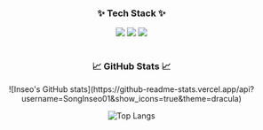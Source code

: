 <h3 align="center">✨ Tech Stack ✨</h3>

<div style="display:flex; flex-direction:column; align-items:flex-start;"></div>

<div align="center">
  <img src="https://img.shields.io/badge/-0040ab?style=flat-square&logo=C&logoColor=A8B9CC"/>
  <img src="https://img.shields.io/badge/C++-d6d6d6?style=flat-square&logo=cplusplus&logoColor=00599C"/>
  <img src="https://img.shields.io/badge/Python-f3ff12?style=flat-square&logo=Python&logoColor=3776AB"/>
</div>

<br>

<h3 align="center">📈 GitHub Stats 📈</h3>

<div style="display:flex; flex-direction:column; align-items:flex-start;"></div>

<div align="center">
  ![Inseo's GitHub stats](https://github-readme-stats.vercel.app/api?username=SongInseo01&show_icons=true&theme=dracula)

  ![Top Langs](https://github-readme-stats.vercel.app/api/top-langs/?username=SongInseo01&layout=compact&theme=dracula)
</div>
